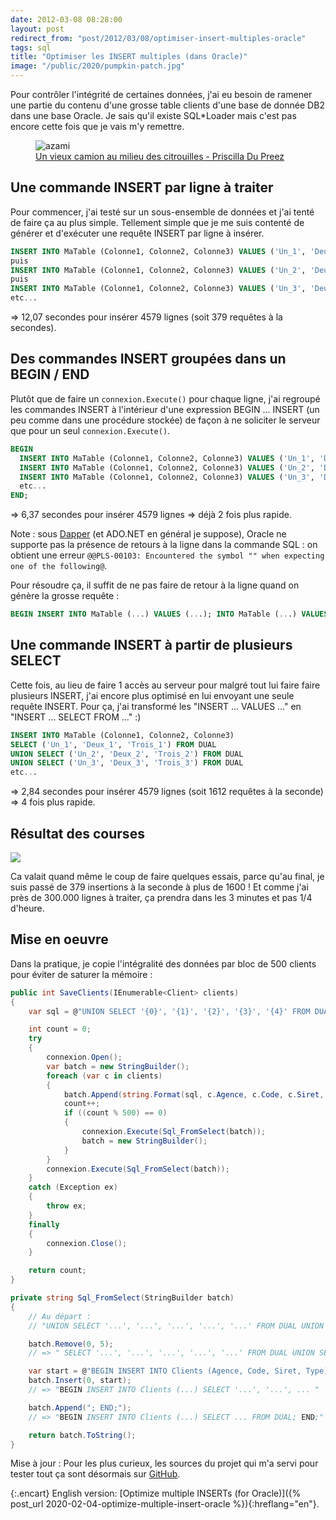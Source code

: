 ```yaml
---
date: 2012-03-08 08:28:00
layout: post
redirect_from: "post/2012/03/08/optimiser-insert-multiples-oracle"
tags: sql
title: "Optimiser les INSERT multiples (dans Oracle)"
image: "/public/2020/pumpkin-patch.jpg"
---
```


Pour contrôler l'intégrité de certaines données, j'ai eu besoin de ramener une partie du contenu d'une grosse table clients d'une base de donnée DB2 dans une base Oracle. Je sais qu'il existe SQL*Loader mais c'est pas encore cette fois que je vais m'y remettre.

<figure>
  <img src="{{ page.image }}" alt="azami" />
  <figcaption>
    <a href="https://unsplash.com/photos/svIdk6Ai94w">Un vieux camion au milieu des citrouilles - Priscilla Du Preez</a>
  </figcaption>
</figure>


## Une commande INSERT par ligne à traiter

Pour commencer, j'ai testé sur un sous-ensemble de données et j'ai tenté de faire ça au plus simple. Tellement simple que je me suis contenté de générer et d'exécuter une requête INSERT par ligne à insérer.

```sql
INSERT INTO MaTable (Colonne1, Colonne2, Colonne3) VALUES ('Un_1', 'Deux_1', 'Trois_1');
puis
INSERT INTO MaTable (Colonne1, Colonne2, Colonne3) VALUES ('Un_2', 'Deux_2', 'Trois_2');
puis
INSERT INTO MaTable (Colonne1, Colonne2, Colonne3) VALUES ('Un_3', 'Deux_3', 'Trois_3');
etc...
```

=> 12,07 secondes pour insérer 4579 lignes (soit 379 requêtes à la secondes).


## Des commandes INSERT groupées dans un BEGIN / END

Plutôt que de faire un `connexion.Execute()` pour chaque ligne, j'ai regroupé les commandes INSERT à l'intérieur d'une expression BEGIN ... INSERT (un peu comme dans une procédure stockée) de façon à ne soliciter le serveur que pour un seul `connexion.Execute()`.

```sql
BEGIN
  INSERT INTO MaTable (Colonne1, Colonne2, Colonne3) VALUES ('Un_1', 'Deux_1', 'Trois_1');
  INSERT INTO MaTable (Colonne1, Colonne2, Colonne3) VALUES ('Un_2', 'Deux_2', 'Trois_2');
  INSERT INTO MaTable (Colonne1, Colonne2, Colonne3) VALUES ('Un_3', 'Deux_3', 'Trois_3');
  etc...
END;
```

=> 6,37 secondes pour insérer 4579 lignes => déjà 2 fois plus rapide.

Note : sous [Dapper](https://stackexchange.github.io/Dapper/) (et ADO.NET en général je suppose), Oracle ne supporte pas la présence de retours à la ligne dans la commande SQL : on obtient une erreur `@@PLS-00103: Encountered the symbol "" when expecting one of the following@`.

Pour résoudre ça, il suffit de ne pas faire de retour à la ligne quand on génère la grosse requête :

```sql
BEGIN INSERT INTO MaTable (...) VALUES (...); INTO MaTable (...) VALUES (...); ...; END;
```

## Une commande INSERT à partir de plusieurs SELECT

Cette fois, au lieu de faire 1 accès au serveur pour malgré tout lui faire faire plusieurs INSERT, j'ai encore plus optimisé en lui envoyant une seule requête INSERT. Pour ça, j'ai transformé les "INSERT ... VALUES ..." en "INSERT ... SELECT FROM ..." :)

```sql
INSERT INTO MaTable (Colonne1, Colonne2, Colonne3)
SELECT ('Un_1', 'Deux_1', 'Trois_1') FROM DUAL
UNION SELECT ('Un_2', 'Deux_2', 'Trois_2') FROM DUAL
UNION SELECT ('Un_3', 'Deux_3', 'Trois_3') FROM DUAL
etc...
```

=> 2,84 secondes pour insérer 4579 lignes (soit 1612 requêtes à la seconde) => 4 fois plus rapide.


## Résultat des courses

![](/public/2012/tests-vitesse-insert.png)

Ca valait quand même le coup de faire quelques essais, parce qu'au final, je suis passé de 379 insertions à la seconde à plus de 1600 ! Et comme j'ai près de 300.000 lignes à traiter, ça prendra dans les 3 minutes et pas 1/4 d'heure.


## Mise en oeuvre

Dans la pratique, je copie l'intégralité des données par bloc de 500 clients pour éviter de saturer la mémoire :

```c#
public int SaveClients(IEnumerable<Client> clients)
{
    var sql = @"UNION SELECT '{0}', '{1}', '{2}', '{3}', '{4}' FROM DUAL ";

    int count = 0;
    try
    {
        connexion.Open();
        var batch = new StringBuilder();
        foreach (var c in clients)
        {
            batch.Append(string.Format(sql, c.Agence, c.Code, c.Siret, c.Type));
            count++;
            if ((count % 500) == 0)
            {
                connexion.Execute(Sql_FromSelect(batch));
                batch = new StringBuilder();
            }
        }
        connexion.Execute(Sql_FromSelect(batch));
    }
    catch (Exception ex)
    {
        throw ex;
    }
    finally
    {
        connexion.Close();
    }

    return count;
}

private string Sql_FromSelect(StringBuilder batch)
{
    // Au départ :
    // "UNION SELECT '...', '...', '...', '...', '...' FROM DUAL UNION SELECT ... "

    batch.Remove(0, 5);
    // => " SELECT '...', '...', '...', '...', '...' FROM DUAL UNION SELECT ... "

    var start = @"BEGIN INSERT INTO Clients (Agence, Code, Siret, Type) ";
    batch.Insert(0, start);
    // => "BEGIN INSERT INTO Clients (...) SELECT '...', '...', ... "

    batch.Append("; END;");
    // => "BEGIN INSERT INTO Clients (...) SELECT ... FROM DUAL; END;"

    return batch.ToString();
}
```

Mise à jour : Pour les plus curieux, les sources du projet qui m'a servi pour tester tout ça sont désormais sur [GitHub](https://github.com/michelc/TestInsert).

{:.encart}
English version: [Optimize multiple INSERTs (for Oracle)]({% post_url 2020-02-04-optimize-multiple-insert-oracle %}){:hreflang="en"}.
